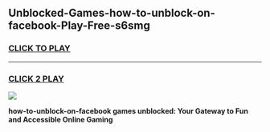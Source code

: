 
## Unblocked-Games-how-to-unblock-on-facebook-Play-Free-s6smg
<h3>
<a href="https://premium76.site?title=how-to-unblock-on-facebook&ref=21A">CLICK TO PLAY</a></h3>
<hr>

<h3>
<a href="https://premium76.site?title=how-to-unblock-on-facebook&ref=21A">CLICK 2 PLAY</a>
  
</h3>

<a href="https://premium76.site?title=how-to-unblock-on-facebook&ref=21A"><img src="https://clearcache.store/games.png"></a>


**how-to-unblock-on-facebook games unblocked: Your Gateway to Fun and Accessible Online Gaming**
